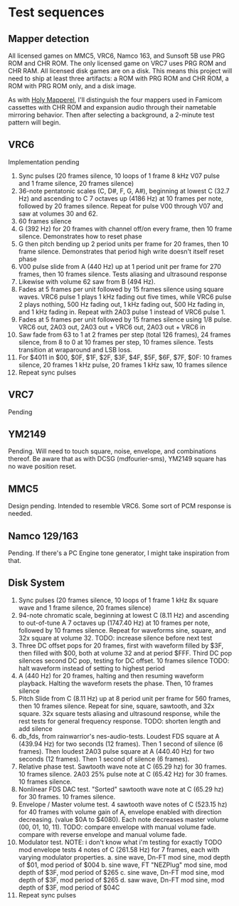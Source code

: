  Test sequences
==============

Mapper detection
----------------
All licensed games on MMC5, VRC6, Namco 163, and Sunsoft 5B use PRG
ROM and CHR ROM.  The only licensed game on VRC7 uses PRG ROM and CHR
RAM.  All licensed disk games are on a disk.  This means this project
will need to ship at least three artifacts: a ROM with PRG ROM and
CHR ROM, a ROM with PRG ROM only, and a disk image.

As with [Holy Mapperel], I'll distinguish the four mappers used in
Famicom cassettes with CHR ROM and expansion audio through their
nametable mirroring behavior.  Then after selecting a background,
a 2-minute test pattern will begin.

[Holy Mapperel]: https://github.com/pinobatch/holy-mapperel

VRC6
----
Implementation pending

1. Sync pulses (20 frames silence, 10 loops of 1 frame 8 kHz V07
   pulse and 1 frame silence, 20 frames silence)
2. 36-note pentatonic scales (C, D#, F, G, A#), beginning at lowest
   C (32.7 Hz) and ascending to C 7 octaves up (4186 Hz) at 10 frames
   per note, followed by 20 frames silence.  Repeat for pulse V00
   through V07 and saw at volumes 30 and 62.
3. 60 frames silence
4. G (392 Hz) for 20 frames with channel off/on every frame, then
   10 frame silence.  Demonstrates how to reset phase
5. G then pitch bending up 2 period units per frame for 20 frames,
   then 10 frame silence.  Demonstrates that period high write
   doesn't itself reset phase
6. V00 pulse slide from A (440 Hz) up at 1 period unit per frame
   for 270 frames, then 10 frames silence.  Tests aliasing and
   ultrasound response
7. Likewise with volume 62 saw from B (494 Hz).
8. Fades at 5 frames per unit followed by 15 frames silence using
   square waves.  VRC6 pulse 1 plays 1 kHz fading out five times,
   while VRC6 pulse 2 plays nothing, 500 Hz fading out, 1 kHz fading
   out, 500 Hz fading in, and 1 kHz fading in.  Repeat with 2A03
   pulse 1 instead of VRC6 pulse 1.
9. Fades at 5 frames per unit followed by 15 frames silence using
   1/8 pulse.  VRC6 out, 2A03 out, 2A03 out + VRC6 out,
   2A03 out + VRC6 in
10. Saw fade from 63 to 1 at 2 frames per step (total 126 frames),
    24 frames silence, from 8 to 0 at 10 frames per step, 10 frames
    silence.  Tests transition at wraparound and LSB loss.
11. For $4011 in $00, $0F, $1F, $2F, $3F, $4F, $5F, $6F, $7F, $0F:
    10 frames silence, 20 frames 1 kHz pulse, 20 frames 1 kHz saw,
    10 frames silence
12. Repeat sync pulses

VRC7
----
Pending

YM2149
------
Pending.  Will need to touch square, noise, envelope, and
combinations thereof.  Be aware that as with DCSG (mdfourier-sms),
YM2149 square has no wave position reset.

MMC5
----
Design pending.  Intended to resemble VRC6.  Some sort of PCM
response is needed.

Namco 129/163
-------------
Pending.  If there's a PC Engine tone generator, I might take
inspiration from that.

Disk System
-----------
1. Sync pulses (20 frames silence, 10 loops of 1 frame 1 kHz 8x
   square wave and 1 frame silence, 20 frames silence)
2. 94-note chromatic scale, beginning at lowest
   C (8.11 Hz) and ascending to out-of-tune A 7 octaves up
   (1747.40 Hz) at 10 frames per note, followed by 10 frames silence.
   Repeat for waveforms sine, square, and 32x square at volume 32.
   TODO: increase silence before next test
3. Three DC offset pops for 20 frames, first with waveform filled by
   $3F, then filled with $00, both at volume 32 and at period $FFF.
   Third DC pop silences second DC pop, testing for DC offset.
   10 frames silence
   TODO: halt waveform instead of setting to highest period
4. A (440 Hz) for 20 frames, halting and then resuming waveform
   playback. Halting the waveform resets the phase.
   Then, 10 frames silence
5. Pitch Slide from C (8.11 Hz) up at 8 period unit per frame
   for 560 frames, then 10 frames silence. Repeat for sine, square,
   sawtooth, and 32x square. 32x square tests aliasing and ultrasound
   response, while the rest tests for general frequency response.
   TODO: shorten length and add silence
6. db_fds, from rainwarrior's nes-audio-tests.
   Loudest FDS square at A (439.94 Hz) for two seconds (12 frames).
   Then 1 second of silence (6 frames).
   Then loudest 2A03 pulse square at A (440.40 Hz) for two seconds (12
   frames).
   Then 1 second of silence (6 frames).
7. Relative phase test. Sawtooth wave note at C (65.29 hz) for 30
   frames. 10 frames silence.
   2A03 25% pulse note at C (65.42 Hz) for 30 frames.
   10 frames silence.
8. Nonlinear FDS DAC test. "Sorted" sawtooth wave note at C (65.29 hz)
   for 30 frames. 10 frames silence.
9. Envelope / Master volume test.
   4 sawtooth wave notes of C (523.15 hz) for 40 frames with volume
   gain of A, envelope enabled with direction decreasing.
   (value $0A to $4080).
   Each note decreases master volume (00, 01, 10, 11).
   TODO: compare envelope with manual volume fade.
   compare with reverse envelope and manual volume fade.
10. Modulator test.
    NOTE: i don't know what i'm testing for exactly
    TODO mod envelope tests
    4 notes of C (261.58 Hz) for 7 frames, each with varying
    modulator properties.
    a. sine wave, Dn-FT mod sine, mod depth of $01, mod period of $004
    b. sine wave, FT "NEZPlug" mod sine, mod depth of $3F, mod period of $265
    c. sine wave, Dn-FT mod sine, mod depth of $3F, mod period of $265
    d. saw wave, Dn-FT mod sine, mod depth of $3F, mod period of $04C
11. Repeat sync pulses
